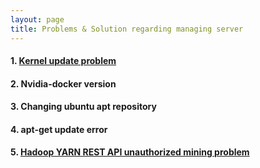 ```yaml
---
layout: page
title: Problems & Solution regarding managing server
---
```


#### 1. [Kernel update problem](https://docs.google.com/document/d/1fnB07ZutzWwKls0wNLpph09JcoHlr43vCU9_gWUHtFo/edit?usp=sharing)

#### 2. Nvidia-docker version

#### 3. Changing ubuntu apt repository

#### 4. apt-get update error

#### 5. [Hadoop YARN REST API unauthorized mining problem](https://docs.google.com/document/d/1Atp9-PXv3Ziwi5QMWJCutrFcYhzZkBT6YWAPQ1y8WYk/edit?usp=sharing)


